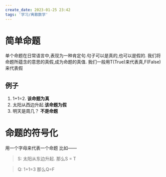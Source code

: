 ```yaml
---
create_date: 2023-01-25 23:42
tags: '学习/离散数学'
---
```


# 简单命题

单个命题在日常语言中,表现为一种肯定句.句子可以是真的,也可以是假的.
我们将命题所蕴含的意思的真假,成为命题的真值.
我们一般用T(True)来代表真,F(False)来代表假

## 例子
1. 1+1=2. **该命题为真**
2. 太阳从西边升起.**该命题为假**
3. 明天是周几？ **不是命题**

# 命题的符号化

用一个字母来代表一个命题
比如——

>S: 太阳从东边升起.
>那么S = T

>Q: 1+1=3
>那么Q=F
